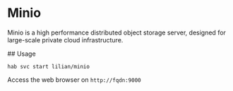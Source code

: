 # Minio

Minio is a high performance distributed object storage server, designed for large-scale private cloud infrastructure.

## Usage

`hab svc start lilian/minio`

Access the web browser on `http://fqdn:9000`
